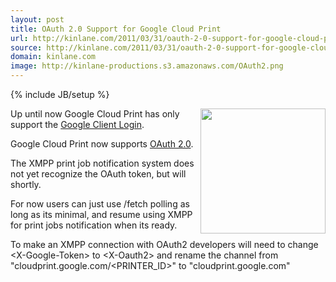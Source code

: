 ```yaml
---
layout: post
title: OAuth 2.0 Support for Google Cloud Print
url: http://kinlane.com/2011/03/31/oauth-2-0-support-for-google-cloud-print/
source: http://kinlane.com/2011/03/31/oauth-2-0-support-for-google-cloud-print/
domain: kinlane.com
image: http://kinlane-productions.s3.amazonaws.com/OAuth2.png
---
```

{% include JB/setup %}<p><img src="http://kinlane-productions.s3.amazonaws.com/OAuth2.png" alt="" width="200" align="right" />Up until now Google Cloud Print has only support the <a title="Coogle Client Login" href="http://code.google.com/apis/accounts/docs/AuthForInstalledApps.html">Google Client Login</a>.<p></p>
Google Cloud Print now supports <a title="OAuth 2.0" href="http://wiki.oauth.net/w/page/25236487/OAuth-2">OAuth 2.0</a>.<p></p>
The XMPP print job notification system does not yet recognize the OAuth token, but will shortly.<p></p>
For now users can just use /fetch polling as long as its minimal, and resume using XMPP for print jobs notification when its ready.<p></p>
To make an XMPP connection with OAuth2 developers will need to change &lt;X-Google-Token&gt; to &lt;X-Oauth2&gt; and rename the channel from "cloudprint.google.com/&lt;PRINTER_ID&gt;" to "cloudprint.google.com"</p>
